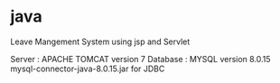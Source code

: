 # java
Leave Mangement System using jsp and Servlet

Server : APACHE TOMCAT version 7
Database : MYSQL version 8.0.15
mysql-connector-java-8.0.15.jar for JDBC
